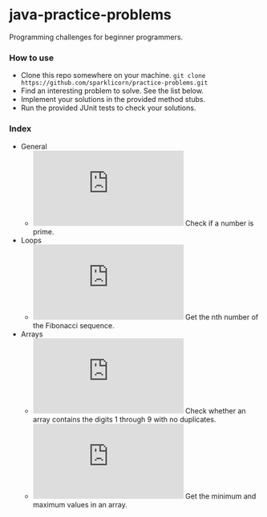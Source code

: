 # java-practice-problems
Programming challenges for beginner programmers.

### How to use
- Clone this repo somewhere on your machine. `git clone https://github.com/sparklicorn/practice-problems.git`
- Find an interesting problem to solve. See the list below.
- Implement your solutions in the provided method stubs.
- Run the provided JUnit tests to check your solutions.

### Index
- General
  - ![(code)](https://github.com/sparklicorn/java-practice-problems/blob/master/src/main/java/sparklicorn/general/GeneralProblem1_PrimeNumbers.java) Check if a number is prime.
- Loops
  - ![(code)](https://github.com/sparklicorn/java-practice-problems/blob/master/src/main/java/sparklicorn/loops/LoopsProblem1_Fibonacci.java) Get the nth number of the Fibonacci sequence.
- Arrays
  - ![(code)](https://github.com/sparklicorn/java-practice-problems/blob/master/src/main/java/sparklicorn/arrays/ArraysProblem1_UniqueDigits.java) Check whether an array contains the digits 1 through 9 with no duplicates.
  - ![(code)](https://github.com/sparklicorn/java-practice-problems/blob/master/src/main/java/sparklicorn/arrays/ArraysProblem2_MinAndMax.java) Get the minimum and maximum values in an array.

